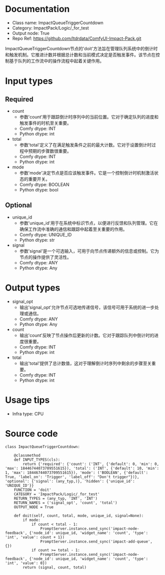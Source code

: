 # Documentation
- Class name: ImpactQueueTriggerCountdown
- Category: ImpactPack/Logic/_for_test
- Output node: True
- Repo Ref: https://github.com/ltdrdata/ComfyUI-Impact-Pack.git

ImpactQueueTriggerCountdown节点的'doit'方法旨在管理队列系统中的倒计时和触发机制。它推进计数并根据总计数和当前模式决定是否触发事件。该节点在控制基于队列的工作流中的操作流程中起着关键作用。

# Input types
## Required
- count
    - 参数'count'用于跟踪倒计时序列中的当前位置。它对于确定队列的进度和触发事件的时机至关重要。
    - Comfy dtype: INT
    - Python dtype: int
- total
    - 参数'total'定义了在满足触发条件之前的最大计数。它对于设置倒计时过程中预期的步骤数很重要。
    - Comfy dtype: INT
    - Python dtype: int
- mode
    - 参数'mode'决定节点是否应该触发事件。它是一个控制倒计时机制激活状态的重要开关。
    - Comfy dtype: BOOLEAN
    - Python dtype: bool
## Optional
- unique_id
    - 参数'unique_id'用于在系统中标识节点，以便进行反馈和队列管理。它在确保工作流中准确的通信和跟踪中起着至关重要的作用。
    - Comfy dtype: UNIQUE_ID
    - Python dtype: str
- signal
    - 参数'signal'是一个可选输入，可用于向节点传递额外的信息或控制。它为节点的操作提供了灵活性。
    - Comfy dtype: ANY
    - Python dtype: Any

# Output types
- signal_opt
    - 输出'signal_opt'允许节点可选地传递信号，该信号可用于系统的进一步处理或通信。
    - Comfy dtype: ANY
    - Python dtype: Any
- count
    - 输出'count'反映了节点操作后更新的计数。它对于跟踪队列中倒计时的进度很重要。
    - Comfy dtype: INT
    - Python dtype: int
- total
    - 输出'total'提供了总计数值，这对于理解倒计时序列中剩余的步骤至关重要。
    - Comfy dtype: INT
    - Python dtype: int

# Usage tips
- Infra type: CPU

# Source code
```
class ImpactQueueTriggerCountdown:

    @classmethod
    def INPUT_TYPES(cls):
        return {'required': {'count': ('INT', {'default': 0, 'min': 0, 'max': 18446744073709551615}), 'total': ('INT', {'default': 10, 'min': 1, 'max': 18446744073709551615}), 'mode': ('BOOLEAN', {'default': True, 'label_on': 'Trigger', 'label_off': "Don't trigger"})}, 'optional': {'signal': (any_typ,)}, 'hidden': {'unique_id': 'UNIQUE_ID'}}
    FUNCTION = 'doit'
    CATEGORY = 'ImpactPack/Logic/_for_test'
    RETURN_TYPES = (any_typ, 'INT', 'INT')
    RETURN_NAMES = ('signal_opt', 'count', 'total')
    OUTPUT_NODE = True

    def doit(self, count, total, mode, unique_id, signal=None):
        if mode:
            if count < total - 1:
                PromptServer.instance.send_sync('impact-node-feedback', {'node_id': unique_id, 'widget_name': 'count', 'type': 'int', 'value': count + 1})
                PromptServer.instance.send_sync('impact-add-queue', {})
            if count >= total - 1:
                PromptServer.instance.send_sync('impact-node-feedback', {'node_id': unique_id, 'widget_name': 'count', 'type': 'int', 'value': 0})
        return (signal, count, total)
```